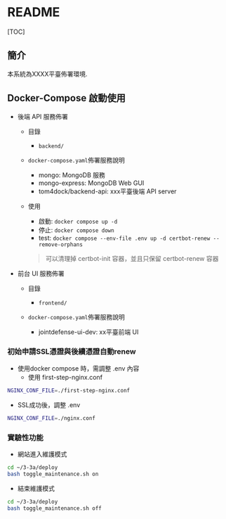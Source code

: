 # README

[TOC]

## 簡介

本系統為XXXX平臺佈署環境.

## Docker-Compose 啟動使用

- 後端 API 服務佈署

  - 目錄
    - `backend/`

  - `docker-compose.yaml`佈署服務說明

    - mongo: MongoDB 服務
    - mongo-express: MongoDB Web GUI
    - tom4dock/backend-api:  xxx平臺後端 API server

  - 使用
    - 啟動: `docker compose up -d`
    - 停止: `docker compose down`
    - test: `docker compose --env-file .env up -d certbot-renew --remove-orphans` 
    > 可以清理掉 certbot-init 容器，並且只保留 certbot-renew 容器
    

- 前台 UI 服務佈署

  - 目錄
    - `frontend/`

  - `docker-compose.yaml`佈署服務說明
    - jointdefense-ui-dev: xx平臺前端 UI

### 初始申請SSL憑證與後續憑證自動renew
- 使用docker compose 時，需調整 .env 內容
  - 使用 first-step-nginx.conf
```bash
NGINX_CONF_FILE=./first-step-nginx.conf 
``` 
  - SSL成功後，調整 .env
```bash
NGINX_CONF_FILE=./nginx.conf 
```

### 實驗性功能

-  網站進入維護模式
```bash
cd ~/3-3a/deploy
bash toggle_maintenance.sh on
```
- 結束維護模式
```bash
cd ~/3-3a/deploy
bash toggle_maintenance.sh off
```
